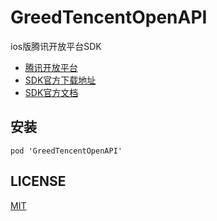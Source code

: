 # GreedTencentOpenAPI

ios版腾讯开放平台SDK

* [腾讯开放平台](http://wiki.open.qq.com/wiki/)
* [SDK官方下载地址](http://wiki.open.qq.com/wiki/mobile/SDK%E4%B8%8B%E8%BD%BD)
* [SDK官方文档](http://wiki.open.qq.com/wiki/IOS_API%E8%B0%83%E7%94%A8%E8%AF%B4%E6%98%8E)

## 安装

```
pod 'GreedTencentOpenAPI'
```


## LICENSE

[MIT](LICENSE)
